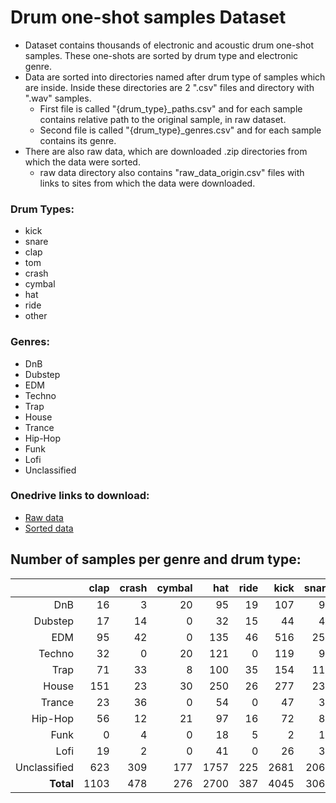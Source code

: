 # Drum one-shot samples Dataset
- Dataset contains thousands of electronic and acoustic drum one-shot samples. These one-shots are sorted by drum type and electronic genre. 
- Data are sorted into directories named after drum type of samples which are inside. Inside these directories are 2 ".csv" files and directory with ".wav" samples. 
  - First file is called "{drum_type}_paths.csv" and for each sample contains relative path to the original sample, in raw dataset.
  - Second file is called "{drum_type}_genres.csv" and for each sample contains its genre.
- There are also raw data, which are downloaded .zip directories from which the data were sorted.
  - raw data directory also contains "raw_data_origin.csv" files with links to sites from which the data were downloaded.

### Drum Types:
- kick
- snare
- clap
- tom
- crash
- cymbal
- hat
- ride
- other

### Genres:
- DnB
- Dubstep
- EDM
- Techno
- Trap
- House
- Trance
- Hip-Hop
- Funk
- Lofi
- Unclassified

### Onedrive links to download:
- [Raw data](https://cunicz-my.sharepoint.com/personal/22056127_cuni_cz/_layouts/15/onedrive.aspx?id=%2Fpersonal%2F22056127%5Fcuni%5Fcz%2FDocuments%2FBakalaris%2Ddata%2Fraw%5Fdata&view=0)
- [Sorted data](https://cunicz-my.sharepoint.com/:f:/g/personal/22056127_cuni_cz/EnKfBOcrdGhCvrBcEmO8AlQB4PW03dqRuabq66f2ZQFw3Q?e=Xz6snE)

## Number of samples per genre and drum type:

||clap|crash|cymbal|hat|ride|kick|snare|tom|other|**Total**|
|--:|--:|--:|--:|--:|--:|--:|--:|--:|--:|--:|
|DnB|16|3|20|95|19|107|90|3|85|438|
|Dubstep|17|14|0|32|15|44|43|21|5|191|
|EDM|95|42|0|135|46|516|252|24|46|1156|
|Techno|32|0|20|121|0|119|92|14|157|555|
|Trap|71|33|8|100|35|154|117|14|134|666|
|House|151|23|30|250|26|277|231|23|123|1134|
|Trance|23|36|0|54|0|47|32|5|15|212|
|Hip-Hop|56|12|21|97|16|72|89|16|57|436|
|Funk|0|4|0|18|5|2|15|2|0|46|
|Lofi|19|2|0|41|0|26|30|0|62|180|
|Unclassified|623|309|177|1757|225|2681|2069|790|2336|10967|
|**Total**|1103|478|276|2700|387|4045|3060|912|3020|15981|